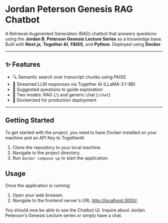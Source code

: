 # Jordan Peterson Genesis RAG Chatbot

A Retrieval-Augmented Generation (RAG) chatbot that answers questions using the **Jordan B. Peterson Genesis Lecture Series** as a knowledge base. Built with **Next.js**, **Together AI**, **FAISS**, and **Python**. Deployed using **Docker**.

---

## ✨ Features

- 🔍 Semantic search over transcript chunks using FAISS
- 🤖 Streamed LLM responses via Together AI (LLaMA-3.1-8B)
- 📜 Suggested questions to guide exploration
- 🔄 Two modes: RAG (`/`) and generic chat (`/chat`)
- 🐳 Dockerized for production deployment

---

## Getting Started

To get started with the project, you need to have Docker installed on your machine and an API Key to TogetherAI

1. Clone the repository to your local machine.
2. Navigate to the project directory.
3. Run `docker compose up` to start the application.

## Usage

Once the application is running:

1. Open your web browser.
2. Navigate to the frontend server's URL [http://localhost:3000/](http://localhost:3000/).

You should now be able to see the Chatbot UI. Inquire about Jordan Peterson's Genesis Lecture series or simply have a chat. 
